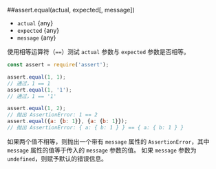 ##assert.equal(actual, expected[, message])
* `actual` {any}   
* `expected` {any}   
* `message` {any}   

使用相等运算符（`==`）测试 `actual` 参数与 `expected` 参数是否相等。

```js
const assert = require('assert');

assert.equal(1, 1);
// 通过，1 == 1
assert.equal(1, '1');
// 通过，1 == '1'

assert.equal(1, 2);
// 抛出 AssertionError: 1 == 2
assert.equal({a: {b: 1}}, {a: {b: 1}});
// 抛出 AssertionError: { a: { b: 1 } } == { a: { b: 1 } }
```

如果两个值不相等，则抛出一个带有 `message` 属性的 `AssertionError`，其中 `message` 属性的值等于传入的 `message` 参数的值。
如果 `message` 参数为 `undefined`，则赋予默认的错误信息。

